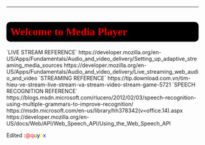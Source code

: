 ****
<h1 style="background:black;color:red;font-family:Consolas;padding:10px;border-radius:10px;">Welcome to Media Player</h1>  
`LIVE STREAM REFERENCE`  
https://developer.mozilla.org/en-US/Apps/Fundamentals/Audio_and_video_delivery/Setting_up_adaptive_streaming_media_sources  
https://developer.mozilla.org/en-US/Apps/Fundamentals/Audio_and_video_delivery/Live_streaming_web_audio_and_video
`STREAMING REFERENCE`  
https://tip.download.com.vn/tim-hieu-ve-stream-live-stream-va-stream-video-stream-game-5721  
`SPEECH RECOGNITION REFERENCE`  
https://blogs.msdn.microsoft.com/rlucero/2012/02/03/speech-recognition-using-multiple-grammars-to-improve-recognition/  
https://msdn.microsoft.com/en-us/library/hh378342(v=office.14).aspx  
https://developer.mozilla.org/en-US/docs/Web/API/Web_Speech_API/Using_the_Web_Speech_API

<p>Edited :<font color="red">@</font><font color="red">q</font><font color="green">u</font><font color="black">y</font><font color="yellow">d</font><font color="blue">x</font></p>